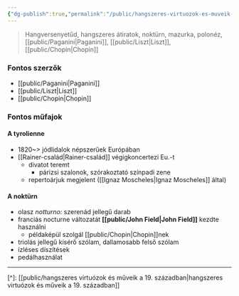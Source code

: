 ```yaml
---
{"dg-publish":true,"permalink":"/public/hangszeres-virtuozok-es-muveik-a-19-szazadban/"}
---
```


> Hangversenyetűd, hangszeres átiratok, noktürn, mazurka, polonéz, [[public/Paganini\|Paganini]], [[public/Liszt\|Liszt]], [[public/Chopin\|Chopin]]

### Fontos szerzők

- [[public/Paganini\|Paganini]]
- [[public/Liszt\|Liszt]]
- [[public/Chopin\|Chopin]]

### Fontos műfajok

#### A tyrolienne

- 1820~> jódlidalok népszerűek Európában
- [[Rainer-család\|Rainer-család]] végigkoncertezi Eu.-t
	- divatot teremt
		- párizsi szalonok, szórakoztató színpadi zene
	- repertoárjuk megjelent ([[Ignaz Moscheles\|Ignaz Moscheles]] által)

#### A noktürn

- olasz *notturno:* szerenád jellegű darab
- franciás nocturne változatát **[[public/John Field\|John Field]]** kezdte használni
	- példaképül szolgál [[public/Chopin\|Chopin]]nek
- triolás jellegű kísérő szólam, dallamosabb felső szólam
- ízléses díszítések
- pedálhasználat

---
[^]: [[public/hangszeres virtuózok és műveik a 19. században\|hangszeres virtuózok és műveik a 19. században]]